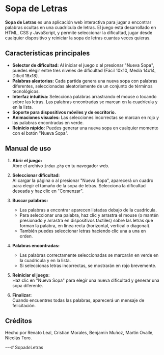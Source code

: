 # Sopa de Letras

**Sopa de Letras** es una aplicación web interactiva para jugar a encontrar palabras ocultas en una cuadrícula de letras. El juego está desarrollado en HTML, CSS y JavaScript, y permite seleccionar la dificultad, jugar desde cualquier dispositivo y reiniciar la sopa de letras cuantas veces quieras.

## Características principales

- **Selector de dificultad:** Al iniciar el juego o al presionar "Nueva Sopa", puedes elegir entre tres niveles de dificultad (Fácil 10x10, Media 14x14, Difícil 18x18).
- **Palabras aleatorias:** Cada partida genera una nueva sopa con palabras diferentes, seleccionadas aleatoriamente de un conjunto de términos tecnológicos.
- **Interfaz intuitiva:** Selecciona palabras arrastrando el mouse o tocando sobre las letras. Las palabras encontradas se marcan en la cuadrícula y en la lista.
- **Soporte para dispositivos móviles y de escritorio.**
- **Animaciones visuales:** Las selecciones incorrectas se marcan en rojo y las palabras encontradas en verde.
- **Reinicio rápido:** Puedes generar una nueva sopa en cualquier momento con el botón "Nueva Sopa".

## Manual de uso

1. **Abrir el juego:**  
   Abre el archivo `index.php` en tu navegador web.

2. **Seleccionar dificultad:**  
   Al cargar la página o al presionar "Nueva Sopa", aparecerá un cuadro para elegir el tamaño de la sopa de letras. Selecciona la dificultad deseada y haz clic en "Comenzar".

3. **Buscar palabras:**  
   - Las palabras a encontrar aparecen listadas debajo de la cuadrícula.
   - Para seleccionar una palabra, haz clic y arrastra el mouse (o mantén presionado y arrastra en dispositivos táctiles) sobre las letras que forman la palabra, en línea recta (horizontal, vertical o diagonal).
   - También puedes seleccionar letras haciendo clic una a una en orden.

4. **Palabras encontradas:**  
   - Las palabras correctamente seleccionadas se marcarán en verde en la cuadrícula y en la lista.
   - Si seleccionas letras incorrectas, se mostrarán en rojo brevemente.

5. **Reiniciar el juego:**  
   Haz clic en "Nueva Sopa" para elegir una nueva dificultad y generar una sopa diferente.

6. **Finalizar:**  
   Cuando encuentres todas las palabras, aparecerá un mensaje de felicitación.

## Créditos

Hecho por Renato Leal, Cristian Morales, Benjamín Muñoz, Martín Ovalle, Nicolás Toro.

---#   S o p a _ d e _ L e t r a s  
 